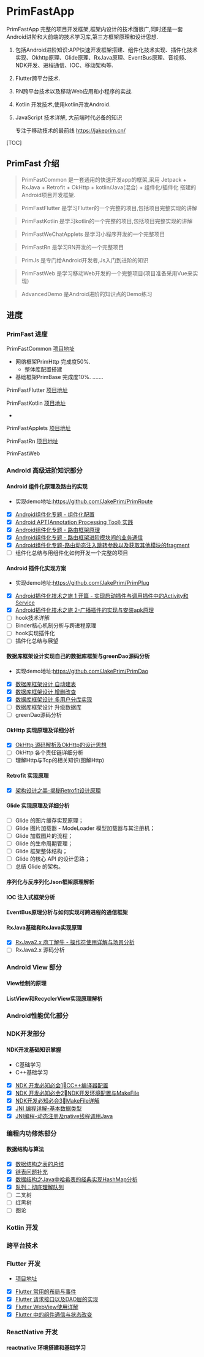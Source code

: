 # PrimFastApp
PrimFastApp 完整的项目开发框架,框架内设计的技术面很广,同时还是一套Android进阶和大前端的技术学习库,第三方框架原理和设计思想.

1. 包括Android进阶知识:APP快速开发框架搭建、组件化技术实现、插件化技术实现、Okhttp原理、Glide原理、RxJava原理、EventBus原理、音视频、NDK开发、进程通信、IOC、移动架构等.

2. Flutter跨平台技术.

3. RN跨平台技术以及移动Web应用和小程序的实战.

4. Kotlin 开发技术,使用kotlin开发Android.

5. JavaScript 技术详解, 大前端时代必备的知识

   专注于移动技术的最前线 https://jakeprim.cn/

[TOC]

## PrimFast 介绍

> PrimFastCommon 是一套通用的快速开发app的框架,采用 Jetpack + RxJava + Retrofit + OkHttp + kotlin/Java(混合) + 组件化/插件化 搭建的Android项目开发框架.

> PrimFastFlutter 是学习Flutter的一个完整的项目,包括项目完整实现的讲解

> PrimFastKotlin 是学习kotlin的一个完整的项目,包括项目完整实现的讲解

> PrimFastWeChatApplets 是学习小程序开发的一个完整项目

> PrimFastRn 是学习RN开发的一个完整项目

> PrimJs  是专门给Android开发者,Js入门到进阶的知识

> PrimFastWeb 是学习移动Web开发的一个完整项目(项目准备采用Vue来实现)

> AdvancedDemo 是Android进阶的知识点的Demo练习

## 进度

### PrimFast 进度

PrimFastCommon [项目地址](https://github.com/JakePrim/PrimFastApp/tree/master/PrimFastCommon)

- 网络框架PrimHttp 完成度50%.
  - 整体库配置搭建
- 基础框架PrimBase 完成度10%.
.......

PrimFastFlutter [项目地址](https://github.com/JakePrim/prim_fultter_app)

PrimFastKotlin [项目地址](https://github.com/JakePrim/PrimFastApp/tree/master/PrimFastKotlin)

- 

PrimFastApplets [项目地址](https://github.com/JakePrim/PrimFastApp/tree/master/PrimFastWeChatApplets)

PrimFastRn [项目地址](https://github.com/JakePrim/PrimFastApp/tree/master/PrimFastRn)

PrimFastWeb

### Android 高级进阶知识部分

#### Android 组件化原理及路由的实现
- 实现demo地址:https://github.com/JakePrim/PrimRoute
- [x] [Android组件化专题 - 组件化配置](https://www.jianshu.com/p/dd323c987c94)
- [x] [Android APT(Annotation Processing Tool) 实践](https://www.jianshu.com/p/160a832ce135)
- [x] [Android组件化专题 - 路由框架原理
](https://www.jianshu.com/p/e2d93259dc34)
- [x] [Android组件化专题 - 路由框架进阶模块间的业务通信](https://www.jianshu.com/p/f215eaf2f687)
- [x] [Android组件化专题-路由动态注入跳转参数以及获取其他模块的fragment](https://www.jianshu.com/p/3dcbde5acc3b)
- [ ] 组件化总结与用组件化如何开发一个完整的项目

#### Android 插件化实现方案
- 实现demo地址:https://github.com/JakePrim/PrimPlug
- [x] [Android插件化技术之旅 1 开篇 - 实现启动插件与调用插件中的Activity和Service](https://www.jianshu.com/p/ef3f8c5c3810)
- [x] [Android插件化技术之旅 2-广播插件的实现与安装apk原理](https://www.jianshu.com/p/64bbbb3bc38a)
- [ ] hook技术详解
- [ ] Binder核心机制分析与跨进程原理
- [ ] hook实现插件化
- [ ] 插件化总结与展望

#### 数据库框架设计实现自己的数据库框架与greenDao源码分析
- 实现demo地址:https://github.com/JakePrim/PrimDao
- [x] [数据库框架设计 自动建表](https://www.jianshu.com/p/4adc3b6213b0)
- [x] [数据库框架设计 增删改查](https://note.youdao.com/)
- [x] [数据库框架设计 多用户分库实现](https://www.jianshu.com/p/ced35d1fba5e)
- [ ] 数据库框架设计 升级数据库
- [ ] greenDao源码分析

#### OkHttp 实现原理及详细分析
- [x] [OkHttp 源码解析及OkHttp的设计思想](https://www.jianshu.com/p/cb444f49a777)
- [ ] OkHttp 各个责任链详细分析
- [ ] 理解Http与Tcp的相关知识(图解Http)

#### Retrofit 实现原理
- [x] [架构设计之美-揭秘Retrofit设计原理](https://jakeprim.cn/2019/05/21/retrofit-1/)

#### Glide 实现原理及详细分析

- [ ] Glide 的图片缓存实现原理；
- [ ] Glide 图片加载器 - ModeLoader 模型加载器与其注册机；
- [ ] Glide 加载图片的流程；
- [ ] Glide 的生命周期管理；
- [ ] Glide 框架整体结构；
- [ ] Glide 的核心 API 的设计思路；
- [ ] 总结 Glide 的架构。

#### 序列化与反序列化Json框架原理解析

####  IOC 注入式框架分析

#### EventBus原理分析与如何实现可跨进程的通信框架

#### RxJava基础和RxJava实现原理

- [x] [RxJava2.x 庖丁解牛 - 操作符使用详解与场景分析](https://jakeprim.cn/2019/05/09/rxjava-1/)
- [ ] RxJava2.x 源码分析

### Android View 部分

#### View绘制的原理

#### ListView和RecyclerView实现原理解析

### Android性能优化部分

### NDK开发部分

#### NDK开发基础知识掌握
- C基础学习
- C++基础学习
- [x] [NDK 开发必知必会1⃣️CC++编译器配置](https://www.jianshu.com/p/00e999e72f66)
- [x] [NDK 开发必知必会2⃣️NDK开发环境配置与MakeFile](https://www.jianshu.com/p/d4f02c41859e)
- [x] [NDK开发必知必会3⃣️MakeFile详解](https://www.jianshu.com/p/b77367d0654e)
- [x] [JNI 编程详解-基本数据类型](https://www.jianshu.com/p/d8061f0f2eac)
- [x] [JNI编程-动态注册及native线程调用Java](https://www.jianshu.com/p/290fbbfac841)

### 编程内功修炼部分

#### 数据结构与算法
- [x] [数据结构之表的总结](https://www.jianshu.com/p/88a0e9c77fb1)
- [x] [链表问题补充](https://www.jianshu.com/p/87d8e0320bb5)
- [x] [数据结构之Java中哈希表的经典实现HashMap分析](https://www.jianshu.com/p/e15277533dcf)
- [x] [队列：彻底理解队列](https://www.jianshu.com/p/1b8270f3c881)
- [ ] 二叉树
- [ ] 红黑树
- [ ] 图论

### Kotlin 开发



### 跨平台技术

### Flutter 开发

- [项目地址](https://github.com/JakePrim/prim_fultter_app)

- [x] [Flutter 常用的布局与事件](https://jakeprim.cn/2019/03/26/flutter-1-1/)
- [x] [Flutter 请求接口以及DAO层的实现](https://jakeprim.cn/2019/03/26/flutter-1-2/)
- [x] [Flutter WebView使用详解](https://jakeprim.cn/2019/04/07/flutter-1-3/)
- [x] [Flutter 中的组件通信与状态改变](https://jakeprim.cn/2019/03/15/flutter-event-bus/)

### ReactNative 开发

#### reactnative 环境搭建和基础学习

